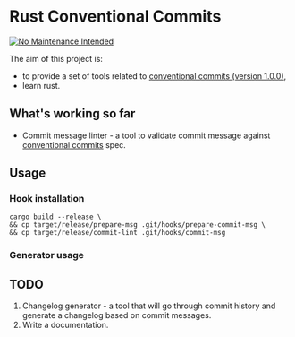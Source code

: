 # Rust Conventional Commits

[![No Maintenance Intended](http://unmaintained.tech/badge.svg)](http://unmaintained.tech/)

The aim of this project is:
- to provide a set of tools related to [conventional commits (version 1.0.0)][0],
- learn rust.

## What's working so far

- Commit message linter - a tool to validate commit message against [conventional commits][0] spec.

## Usage

### Hook installation

```shell
cargo build --release \
&& cp target/release/prepare-msg .git/hooks/prepare-commit-msg \
&& cp target/release/commit-lint .git/hooks/commit-msg
```

### Generator usage

## TODO

1. Changelog generator - a tool that will go through commit history and generate a changelog based on commit messages.
2. Write a documentation.

[0]: https://www.conventionalcommits.org/en/v1.0.0/
